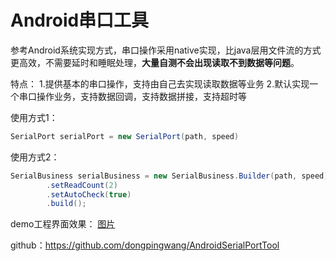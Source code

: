 # Android串口工具

参考Android系统实现方式，串口操作采用native实现，比java层用文件流的方式更高效，不需要延时和睡眠处理，**大量自测不会出现读取不到数据等问题**。

特点：
1.提供基本的串口操作，支持由自己去实现读取数据等业务
2.默认实现一个串口操作业务，支持数据回调，支持数据拼接，支持超时等

使用方式1：
```java
SerialPort serialPort = new SerialPort(path, speed)
```

使用方式2：
```java
SerialBusiness serialBusiness = new SerialBusiness.Builder(path, speed)
        .setReadCount(2)
        .setAutoCheck(true)
        .build();
```
demo工程界面效果：
[图片](./serial_port_demo.png)

github：https://github.com/dongpingwang/AndroidSerialPortTool
